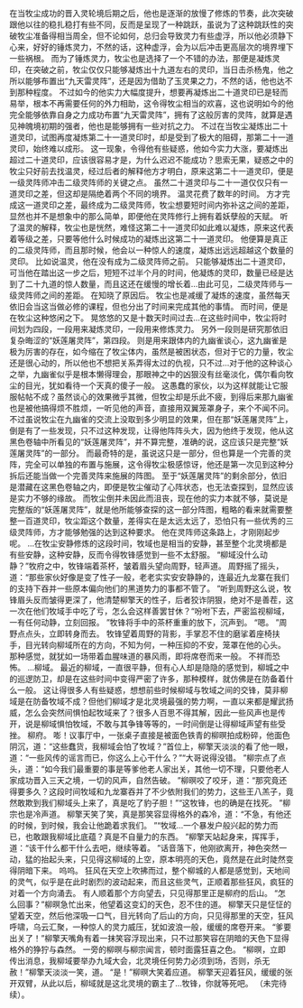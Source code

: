 在当牧尘成功的晋入灵轮境后期之后，他也是逐渐的放慢了修炼的节奏，此次突破跟他以往的稳扎稳打有些不同，反而是呈现了一种跳跃，虽说为了这种跳跃性的突破牧尘准备得相当周全，但不论如何，总归会导致灵力有些虚浮，所以他必须静下心来，好好的锤炼灵力，不然的话，这种虚浮，会为以后冲击更高层次的境界埋下一些祸根。
而为了锤炼灵力，牧尘也是选择了一个不错的办法，那便是凝炼灵印，在突破之前，牧尘仅仅只能够凝炼出十九道左右的灵印，当日击杀杨鬼，他之所以能够布置出“九天雷灵阵”，还是因为借助了玉灵果之力，不然的话，他也达不到那种程度。
不过如今的他实力大幅度提升，想要再凝炼出二十道灵印已是轻而易举，根本不再需要任何的外力相助，这令得牧尘相当的欢喜，这也说明如今的他完全能够依靠自身之力成功布置“九天雷灵阵”，拥有了这般厉害的灵阵，就算是遇见神魄境初期的强者，他也是能够拥有一些对抗之力。
不过在当牧尘凝炼出二十道灵印，试图再度凝炼第二十一道灵印时，却是受到了极大的阻碍，那第二十一道灵印，始终难以成形。
这一现象，令得他有些疑惑，他如今实力大涨，要凝炼出超过二十道灵印，应该很容易才是，为什么迟迟不能成功？思索无果，疑惑之中的牧尘只好前去找温灵，经过后者的解释他方才明白，原来这第二十一道灵印，便是一级灵阵师冲击二级灵阵师的关键之点。
虽然二十道灵印与二十一道仅仅只有一道灵印之差，但这却是隔绝着两个不同的境界。
温灵花费了数年的时间。
方才完成这一道灵印之差，最终成为二级灵阵师，牧尘想要短时间内弥补这之间的差距，显然也并不是想象中的那么简单，即便他在灵阵修行上拥有着妖孽般的天赋。
听了温灵的解释，牧尘也是恍然，难怪这第二十一道灵印如此难以凝炼，原来这代表着等级之差，只要等他什么时候成功的凝炼出这第二十一道灵印。
他便算是真正的二级灵阵师，而且那时候，他会以一种惊人的速度，凝炼出远远超越这个数量的灵印。
比如说温灵，他在没有成为二级灵阵师之前。
只能够凝炼出二十道灵印，可当他在踏出这一步之后，短短不过半个月的时间，他凝炼的灵印，数量已经是达到了二十九道的惊人数量，而且这还在缓慢的增长着...由此可见，二级灵阵师与一级灵阵师之间的差距。
在知晓了原因后。
牧尘也是减缓了凝炼的速度，虽然每天依旧会当这当做必修的课程，但也分出了时间来完成其他的事情。
而时间，便是在牧尘这种悠闲之下。
晃悠悠的又是十数天时间过去...在这些时间中，牧尘将时间划为四段，一段用来凝炼灵印，一段用来修炼灵力。
另外一段则是研究那依旧复杂晦涩的“妖莲屠灵阵”，第四段。
则是用来跟体内的九幽雀谈心，这九幽雀是极为厉害的存在，如今缩在了牧尘体内，虽然是被困状态，但对于它的力量，牧尘还是很心动的，所以他也不想把关系弄得太过的仇视，只不过...对于他的这种谈心之举，九幽雀似乎是根本懒得理会，那眼神之中的凶狠没有丝毫淡化，偶尔看向牧尘的目光，犹如看待一个天真的傻子一般。
这愚蠢的家伙，以为这样就能让它服服帖帖不成？虽然谈心的效果微乎其微，但牧尘却是乐此不疲，到得后来那九幽雀也是被他搞得烦不胜烦，一听见他的声音，直接用双翼笼罩身子，来个不闻不问。
不过虽说牧尘在九幽雀的交流上没取到多少明显的效果，但在那“妖莲屠灵阵”上，倒是有了一些发现，只不过这种发现，让得他阵阵头大，因为他终于发现，他从这黑色卷轴中所看见的“妖莲屠灵阵”，并不算完整，准确的说，这应该只是完整“妖莲屠灵阵”的一部分。
而最奇特的是，虽说这只是一部分，但也算是一个完善的灵阵，完全可以单独的布置与施展，这令得牧尘极感惊讶，他还是第一次见到这种分拆后还能当做一个完善灵阵来施展的阵图。
至于“妖莲屠灵阵”的剩余部分，依旧是潜藏在这黑色卷轴之内，即便是牧尘催动了心阵状态，也无法查探到，显然应该是实力不够的缘故。
而牧尘倒并未因此而沮丧，现在他的实力本就不够，莫说是完整版的“妖莲屠灵阵”，就是他所能够查探的这一部分阵图，粗略的看来就需要整整一百道灵印，牧尘距这个数量，差得实在是太远太远了，恐怕只有一些优秀的三级灵阵师，方才能够勉强的达到这种要求。
他在灵阵师这条路上，才刚刚起步呢。
...在牧尘安静修炼的这段时间，牧域也是相当的安静，甚至整个北灵境都是有些安静，这种安静，反而令得牧锋感觉到一些不太舒服。
“柳域没什么动静？”牧府之中，牧锋端着茶杯，皱着眉头望向周野，轻声道。
周野摇了摇头，道：“那些家伙好像是变了性子一般，老老实实安安静静的，连最近九龙寨在我们的支持下吞并一些原本偏向他们的黑道势力的事都不管了。
”听到周野这么说，牧锋眉头反而皱得更深了，他清楚柳擎天的性子，后者狡诈阴狠，绝对不是善茬，这一次在他们牧域手中吃了亏，怎么会这样善罢甘休？“吩咐下去，严密监视柳域，一有任何动静，立刻回报。
”牧锋将手中的茶杯重重的放下，沉声到。
“嗯。
”周野点点头，立即转身而去。
牧锋望着周野的背影，手掌忍不住的磨挲着座椅扶手，目光转向柳域所在的方向，不知为何，一种压抑的不安，笼罩在他的心头。
那种感觉，就犹如一场带着血腥味道的暴风雨，即将席卷而来一般。
不祥而恐怖。
...柳域。
最近的柳域，一直很平静，但有心人却是隐隐的感觉到，柳城之中的巡逻防卫，却是在这些时间中变得严密了许多，那种模样，就仿佛是在防备着什么一般。
这让得很多人有些疑惑，想想前些时候柳域与牧域之间的交锋，莫非柳域是在防备牧域不成？但他们柳域才是北灵境最强的势力啊，一直以来都是耀武扬威，怎么会突然间惧怕起牧域来了？很多人百思不得其解，因此一些风声也是传开，说是柳域惧怕牧域，不敢与其争锋等等的，一时间倒是让得柳域声望有些受挫。
柳府。
嘭！议事厅中，一张桌子直接是被面色铁青的柳暝拍成粉碎，他面色阴沉，道：“这些蠢货，我柳域会怕了牧域？”首位上，柳擎天淡淡的看了他一眼，道：“一些风传的谣言而已，你这么上心干什么？”“大哥说得没错。
”柳宗点了点头，道：“如今我们最重要的事是等爹他老人家出关，其他一切不理，只要他老人家成功晋入三天之境，一切的风声，自然告破。
”柳暝咬了咬牙，道：“那究竟还得要多久？这段时间牧域和九龙寨吞并了不少依附我们的势力，这些王八羔子，竟然敢欺到我们柳域头上来了，真是吃了豹子胆！”“这牧锋，也的确是在找死。
”柳宗也是冷声道。
柳擎天笑了笑，真是那笑容显得格外的森冷，道：“不急，有他还的时候，到时候，我会让他跪着求我们。
”“牧域...一个暴发户般兴起的势力而已，也敢跟我柳域比底蕴？真是不自量力的东西。
”柳擎天站起身来，挥挥手，道：“该干什么都干什么去吧，继续等着。
”话音落下，他刚欲离开，神色突然一动，猛的抬起头来，只见得这柳域的上空，原本明亮的天色，竟然是在此时陡然变得阴暗下来。
呜呜。
狂风在天空上吹拂而过，整个柳城的人都是感觉到，天地间的灵气，似乎是在此时剧烈的波动起来，而且这些灵气，正顺着那些狂风，疯狂的对着一个方向涌去。
有人顺着那个方向望去，只见得那里正是柳府的后山。
“怎么回事？”柳暝急忙出来，他望着这变幻的天色，忍不住的道。
柳擎天只是怔怔的望着天空，然后他深吸一口气，目光转向了后山的方向，只见得那里的天空，狂风呼啸，乌云汇聚，一种惊人的灵力威压，犹如波浪一般，缓缓的席卷开来。
“爹要出关了！”柳擎天嘴角有着一抹笑容浮现出来，只不过那笑容在阴暗的天色下显得格外的狰狞与森然。
一旁的柳暝与柳宗闻言，顿时面露狂喜之色。
“柳暝，立即传出消息，我柳域要举办九域大会，北灵境任何势力必须到场，否则，杀无赦！”柳擎天淡淡一笑，道。
“是！”柳暝大笑着应道。
柳擎天迎着狂风，缓缓的张开双臂，从此以后，柳域就是这北灵境的霸主了...牧锋，你就等死吧。
（未完待续）。
